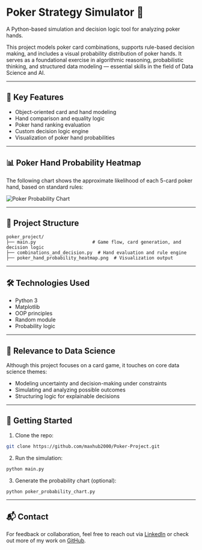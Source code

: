 
# Poker Strategy Simulator 🎴

A Python-based simulation and decision logic tool for analyzing poker hands.

This project models poker card combinations, supports rule-based decision making, and includes a visual probability distribution of poker hands. It serves as a foundational exercise in algorithmic reasoning, probabilistic thinking, and structured data modeling — essential skills in the field of Data Science and AI.

---

## 🧠 Key Features

- Object-oriented card and hand modeling
- Hand comparison and equality logic
- Poker hand ranking evaluation
- Custom decision logic engine
- Visualization of poker hand probabilities

---

## 📊 Poker Hand Probability Heatmap

The following chart shows the approximate likelihood of each 5-card poker hand, based on standard rules:

![Poker Probability Chart](poker_hand_probability_heatmap.png)

---

## 📁 Project Structure

```
poker_project/
├── main.py                     # Game flow, card generation, and decision logic
├── combinations_and_decision.py  # Hand evaluation and rule engine
├── poker_hand_probability_heatmap.png  # Visualization output
```

---

## 🛠️ Technologies Used

- Python 3
- Matplotlib
- OOP principles
- Random module
- Probability logic

---

## 📌 Relevance to Data Science

Although this project focuses on a card game, it touches on core data science themes:
- Modeling uncertainty and decision-making under constraints
- Simulating and analyzing possible outcomes
- Structuring logic for explainable decisions

---

## 🚀 Getting Started

1. Clone the repo:
```bash
git clone https://github.com/maxhub2000/Poker-Project.git
```

2. Run the simulation:
```bash
python main.py
```

3. Generate the probability chart (optional):
```bash
python poker_probability_chart.py
```

---

## 📬 Contact

For feedback or collaboration, feel free to reach out via [LinkedIn](https://www.linkedin.com/in/maxpom/) or check out more of my work on [GitHub](https://github.com/maxhub2000).
